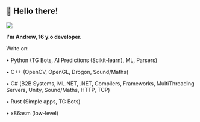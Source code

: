 ## 👋 Hello there!

 <img src="https://gifer.com/ru/M72a
"/>       

**I'm Andrew, 16 y.o developer.**

Write on:

• Python (TG Bots, AI Predictions (Scikit-learn), ML, Parsers)

• C++ (OpenCV, OpenGL, Drogon, Sound/Maths)

• С# (B2B Systems, ML.NET, .NET, Compilers, Frameworks, MultiThreading Servers, Unity, Sound/Maths, HTTP, TCP)

• Rust (Simple apps, TG Bots)

• x86asm (low-level)







